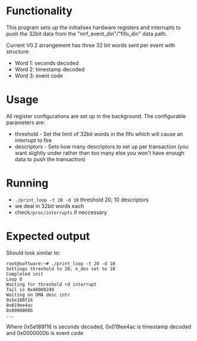 # Functionality

This program sets up the initialises hardware registers and interrupts to push the 32bit data from the "mrf_event_din"/"fifo_din" data path.

Current V0.2 arrangement has three 32 bit words sent per event with structure:
 - Word 1: seconds decoded
 - Word 2: timestamp decoded
 - Word 3: event code

# Usage

All register configurations are set up in the background. The configurable parameters are:
- threshold - Set the limit of 32bit words in the fifo which will cause an interrupt to fire
- descriptors - Sets how many descriptors to set up per transaction (you want slightly under rather than too many else you won't have enough data to push the transaction)

# Running
* `./print_loop -t 20 -d 10` threshold 20, 10 descriptors
* we deal in 32bit words each
* check`/proc/interrupts` if neccessary

# Expected output

Should look similar to:
```
root@software:~# ./print_loop -t 20 -d 10
Settings threshold to 20, n_des set to 10
Completed init
Loop 0
Waiting for threshold rd interrupt
Tail is 0x40000240
Waiting on DMA desc intr
0x5e188f16
0x019ee4ac
0x0000000b
...

```

Where 0x5e188f16 is seconds decoded, 0x019ee4ac is timestamp decoded and 0x0000000b is event code